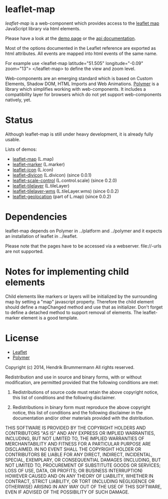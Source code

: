 leaflet-map
===========

*leaflet-map* is a web-component which provides access to the [leaflet map](http://leafletjs.com) 
JavaScript library via html elements.

Please have a look at the [demo page](https://nhnb.github.io/leaflet-map/leaflet-map/demo.html) or the [api documentation](https://nhnb.github.io/leaflet-map/doc.html#leaflet-map).

Most of the options documented in the Leaflet reference are exported as html attributes. 
All events are mapped into html events of the same name.</p>
For example use &lt;leaflet-map latitude="51.505" longitude="-0.09" zoom="13"&gt; &lt;/leaflet-map&gt; 
to define the view and zoom level.


Web-components are an emerging standard which is based on Custom Elements, Shadow DOM, HTML Imports and Web Animations.
[Polymer](http://www.polymer-project.org/docs/start/tutorial/intro.html) is a library which simplifies working with web-components. It includes a compatibility layer for browsers which
do not yet support web-components natively, yet.


Status
======

Although leaflet-map is still under heavy development, it is already fully usable.

Lists of demos: 

* [leaflet-map](https://nhnb.github.io/leaflet-map/leaflet-map/demo.html#view) (L.map)
* [leaflet-marker](https://nhnb.github.io/leaflet-map/leaflet-map/demo.html#marker) (L.marker)
* [leaflet-icon](https://nhnb.github.io/leaflet-map/leaflet-map/demo.html#icon) (L.icon)
* [leaflet-divicon](https://nhnb.github.io/leaflet-map/leaflet-map/demo.html#icon) (L.divicon) (since 0.0.1)
* [leaflet-scale-control](https://nhnb.github.io/leaflet-map/leaflet-map/demo.html#scale) (L.control.scale) (since 0.2.0)
* [leaflet-tilelayer](https://nhnb.github.io/leaflet-map/leaflet-map/demo.html#tilelayer) (L.tileLayer)
* [leaflet-tilelayer-wms](https://nhnb.github.io/leaflet-map/leaflet-map/demo.html#layerwms) (L.tileLayer.wms)  (since 0.0.2)
* [leaflet-geolocation](https://nhnb.github.io/leaflet-map/leaflet-map/demo-advanced.html#databinding) (part of L.map) (since 0.0.2)


Dependencies
============

leaflet-map depends on Polymer in ../platform and ../polymer and it expects an installation of leaflet in ../leaflet.

Please note that the pages have to be accessed via a webserver. file://-urls are not supported.


Notes for implementing child elements
=====================================

Child elements like markers or layers will be initialized by the surrounding map by setting a "map" javascript property.
Therefore the child element should define a mapChanged method and use that as initializer. 
Don't forget to define a detached method to support removal of elements. The leaflet-marker element is a good template.  


License
=======

* [Leaflet](https://github.com/Leaflet/Leaflet/blob/master/LICENSE)
* [Polymer](https://github.com/polymer/polymer/blob/master/LICENSE)


Copyright (c) 2014, Hendrik Brummermann
All rights reserved.

Redistribution and use in source and binary forms, with or without modification, are
permitted provided that the following conditions are met:

   1. Redistributions of source code must retain the above copyright notice, this list of
      conditions and the following disclaimer.

   2. Redistributions in binary form must reproduce the above copyright notice, this list
      of conditions and the following disclaimer in the documentation and/or other materials
      provided with the distribution.

THIS SOFTWARE IS PROVIDED BY THE COPYRIGHT HOLDERS AND CONTRIBUTORS "AS IS" AND ANY
EXPRESS OR IMPLIED WARRANTIES, INCLUDING, BUT NOT LIMITED TO, THE IMPLIED WARRANTIES OF
MERCHANTABILITY AND FITNESS FOR A PARTICULAR PURPOSE ARE DISCLAIMED. IN NO EVENT SHALL THE
COPYRIGHT HOLDER OR CONTRIBUTORS BE LIABLE FOR ANY DIRECT, INDIRECT, INCIDENTAL, SPECIAL,
EXEMPLARY, OR CONSEQUENTIAL DAMAGES (INCLUDING, BUT NOT LIMITED TO, PROCUREMENT OF
SUBSTITUTE GOODS OR SERVICES; LOSS OF USE, DATA, OR PROFITS; OR BUSINESS INTERRUPTION)
HOWEVER CAUSED AND ON ANY THEORY OF LIABILITY, WHETHER IN CONTRACT, STRICT LIABILITY, OR
TORT (INCLUDING NEGLIGENCE OR OTHERWISE) ARISING IN ANY WAY OUT OF THE USE OF THIS
SOFTWARE, EVEN IF ADVISED OF THE POSSIBILITY OF SUCH DAMAGE.

